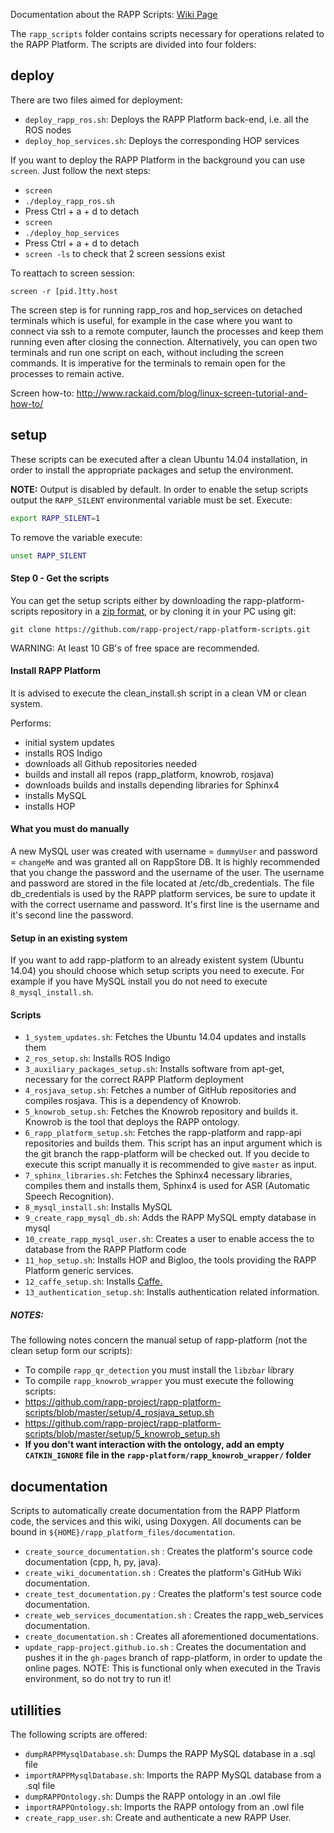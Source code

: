 Documentation about the RAPP Scripts: [Wiki Page](https://github.com/rapp-project/rapp-platform/wiki/RAPP-Scripts)

The ```rapp_scripts``` folder contains scripts necessary for operations related to the RAPP Platform. The scripts are divided into four folders:

## deploy

There are two files aimed for deployment:

- ```deploy_rapp_ros.sh```: Deploys the RAPP Platform back-end, i.e. all the ROS nodes
- ```deploy_hop_services.sh```: Deploys the corresponding HOP services

If you want to deploy the RAPP Platform in the background you can use ```screen```. Just follow the next steps:

- ```screen```
- ```./deploy_rapp_ros.sh```
- Press Ctrl + a + d to detach
- ```screen```
- ```./deploy_hop_services```
- Press Ctrl + a + d to detach
- ```screen -ls``` to check that 2 screen sessions exist

To reattach to screen session:
```
screen -r [pid.]tty.host
```
The screen step is for running rapp_ros and hop_services on detached terminals which is useful, for example in the case where you want to connect via ssh to a remote computer, launch the processes and keep them running even after closing the connection. Alternatively, you can open two terminals and run one script on each, without including the screen commands. It is imperative for the terminals to remain open for the processes to remain active.

Screen how-to: http://www.rackaid.com/blog/linux-screen-tutorial-and-how-to/

## setup

These scripts can be executed after a clean Ubuntu 14.04 installation, in order
to install the appropriate packages and setup the environment.


**NOTE:** Output is disabled by default. In order to enable the setup scripts output the `RAPP_SILENT` environmental variable must be set. Execute:
```bash
export RAPP_SILENT=1
```
To remove the variable execute:
```bash
unset RAPP_SILENT
```

#### Step 0 - Get the scripts

You can get the setup scripts either by downloading the rapp-platform-scripts repository in a [zip format](https://github.com/rapp-project/rapp-platform-scripts/zipball/master), or by cloning it in your PC using git:

```git clone https://github.com/rapp-project/rapp-platform-scripts.git```

WARNING: At least 10 GB's of free space are recommended.

#### Install RAPP Platform

It is advised to execute the clean_install.sh script in a clean VM or clean system.

Performs:
- initial system updates
- installs ROS Indigo
- downloads all Github repositories needed
- builds and install all repos (rapp_platform, knowrob, rosjava)
- downloads builds and installs depending libraries for Sphinx4
- installs MySQL
- installs HOP

#### What you must do manually

A new MySQL user was created with username = ```dummyUser``` and password = ```changeMe``` and was granted all on RappStore DB. It is highly recommended that you change the password and the username of the user. The username and password are stored in the file located at /etc/db_credentials. The file db_credentials is used by the RAPP platform services, be sure to update it with the correct username and password. It's first line is the username and it's second line the password.

#### Setup in an existing system

If you want to add rapp-platform to an already existent system (Ubuntu 14.04) you should choose which setup scripts you need to execute. For example if you have MySQL install you do not need to execute ```8_mysql_install.sh```.

#### Scripts

- ```1_system_updates.sh```: Fetches the Ubuntu 14.04 updates and installs them
- ```2_ros_setup.sh```: Installs ROS Indigo
- ```3_auxiliary_packages_setup.sh```: Installs software from apt-get, necessary for the correct RAPP Platform deployment
- ```4_rosjava_setup.sh```: Fetches a number of GitHub repositories and compiles rosjava. This is a dependency of Knowrob.
- ```5_knowrob_setup.sh```: Fetches the Knowrob repository and builds it. Knowrob is the tool that deploys the RAPP ontology.
- ```6_rapp_platform_setup.sh```: Fetches the rapp-platform and rapp-api repositories and builds them. This script has an input argument which is the git branch the rapp-platform will be checked out. If you decide to execute this script manually it is recommended to give ```master``` as input.
- ```7_sphinx_libraries.sh```: Fetches the Sphinx4 necessary libraries, compiles them and installs them, Sphinx4 is used for ASR (Automatic Speech Recognition).
- ```8_mysql_install.sh```: Installs MySQL
- ```9_create_rapp_mysql_db.sh```: Adds the RAPP MySQL empty database in mysql
- ```10_create_rapp_mysql_user.sh```: Creates a user to enable access the to database from the RAPP Platform code
- ```11_hop_setup.sh```: Installs HOP and Bigloo, the tools providing the RAPP Platform generic services.
- ```12_caffe_setup.sh```: Installs [Caffe.](https://github.com/BVLC/caffe.git)
- ```13_authentication_setup.sh```: Installs authentication related information.

##### NOTES:

The following notes concern the manual setup of rapp-platform (not the clean setup form our scripts):

- To compile ```rapp_qr_detection``` you must install the ```libzbar``` library
- To compile ```rapp_knowrob_wrapper``` you must execute the following scripts:
 - https://github.com/rapp-project/rapp-platform-scripts/blob/master/setup/4_rosjava_setup.sh
 - https://github.com/rapp-project/rapp-platform-scripts/blob/master/setup/5_knowrob_setup.sh
 - **If you don't want interaction with the ontology, add an empty ```CATKIN_IGNORE``` file in the ```rapp-platform/rapp_knowrob_wrapper/``` folder**

## documentation

Scripts to automatically create documentation from the RAPP Platform code, the services and this wiki, using Doxygen.
All documents can be bound in ```${HOME}/rapp_platform_files/documentation```.

- `create_source_documentation.sh` : Creates the platform's source code documentation (cpp, h, py, java).
- `create_wiki_documentation.sh` : Creates the platform's GitHub Wiki documentation.
- `create_test_documentation.py` : Creates the platform's test source code documentation.
- `create_web_services_documentation.sh` : Creates the rapp_web_services documentation.
- `create_documentation.sh` : Creates all aforementioned documentations.
- `update_rapp-project.github.io.sh` : Creates the documentation and pushes it in the ```gh-pages``` branch of rapp-platform, in order to update the online pages. NOTE: This is functional only when executed in the Travis environment, so do not try to run it!

## utillities

The following scripts are offered:
- ```dumpRAPPMysqlDatabase.sh```: Dumps the RAPP MySQL database in a .sql file
- ```importRAPPMysqlDatabase.sh```: Imports the RAPP MySQL database from a .sql file
- ```dumpRAPPOntology.sh```: Dumps the RAPP ontology in an .owl file
- ```importRAPPOntology.sh```: Imports the RAPP ontology from an .owl file
- ```create_rapp_user.sh```: Create and authenticate a new RAPP User.

<!---
### create_rapp_user.sh

```shell
$ cd ~/rapp_platform/rapp-platform-scripts/devel
$ ./create_rapp_user.sh
```

The script will prompt to input required info

```shell
$ ./create_rapp_user.sh

Minimal required fields for mysql user creation:
* username  :
* firstname : User's firstname
* lastname  : User's lastname/surname
* language  : User's first language

Username: rapp
Firstname: rapp
Lastname: rapp
Language: el
Password:
```
-->
